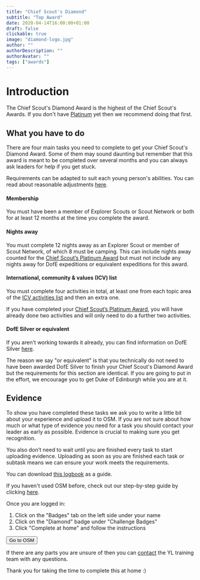 ```yaml
---
title: "Chief Scout's Diamond"
subtitle: "Top Award"
date: 2020-04-14T16:00:00+01:00
draft: false
clickable: true
image: "diamond-logo.jpg"
author: ""
authorDescription: ""
authorAvatar: ""
tags: ["awards"]
---
```


# Introduction

The Chief Scout's Diamond Award is the highest of the Chief Scout's Awards. If you don't have [Platinum](/chief-scouts-platinum) yet then we recommend doing that first.

## What you have to do

There are four main tasks you need to complete to get your Chief Scout's Diamond Award. Some of them may sound daunting but remember that this award is meant to be completed over several months and you can always ask leaders for help if you get stuck.

Requirements can be adapted to suit each young person's abilities. You can read about reasonable adjustments [here](https://members.scouts.org.uk/supportresources/1301/policy-and-approach).

#### Membership

You must have been a member of Explorer Scouts or Scout Network or both for at least 12 months at the time you complete the award.

#### Nights away

You must complete 12 nights away as an Explorer Scout or member of Scout Network, of which 8 must be camping. This can include nights away counted for the [Chief Scout’s Platinum Award](/chief-scouts-platinum) but must not include any nights away for DofE expeditions or equivalent expeditions for this award.

#### International, community & values (ICV) list

You must complete four activities in total, at least one from each topic area of the [ICV activities list](https://www.scouts.org.uk/explorers/chief-scout-s-diamond-award-icv-list) and then an extra one.

If you have completed your [Chief Scout’s Platinum Award](/chief-scouts-platinum), you will have already done two activities and will only need to do a further two activities.

#### DofE Silver or equivalent

If you aren't working towards it already, you can find information on DofE Silver [here](/dofe-silver).

The reason we say "or equivalent" is that you technically do not need to have been awarded DofE Silver to finish your Chief Scout's Diamond Award but the requirements for this section are identical. If you are going to put in the effort, we encourage you to get Duke of Edinburgh while you are at it.

## Evidence

To show you have completed these tasks we ask you to write a little bit about your experience and upload it to OSM. If you are not sure about how much or what type of evidence you need for a task you should contact your leader as early as possible. Evidence is crucial to making sure you get recognition.

You also don’t need to wait until you are finished every task to start uploading evidence. Uploading as soon as you are finished each task or subtask means we can ensure your work meets the requirements.

You can download [this logbook](https://cms.scouts.org.uk/media/12405/cheif-scout-diamond-award-log-book-june-2019.pdf) as a guide.

If you haven't used OSM before, check out our step-by-step guide by clicking [here](/evidence).

Once you are logged in:

1. Click on the "Badges" tab on the left side under your name
2. Click on the "Diamond" badge under "Challenge Badges"
3. Click "Complete at home" and follow the instructions

<a href="https://www.onlinescoutmanager.co.uk/main.php">
 <button type="button" class="go-to-osm">Go to OSM</button>
</a>

If there are any parts you are unsure of then you can [contact](/contact) the YL training team with any questions.

Thank you for taking the time to complete this at home :)

